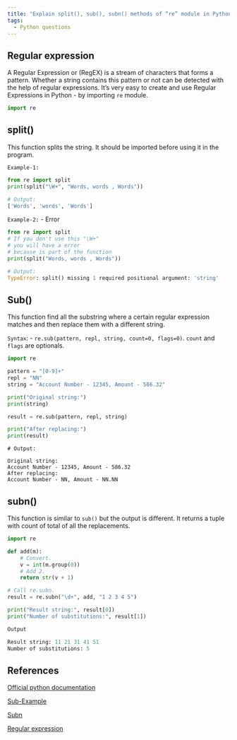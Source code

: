 ```yaml
---
title: "Explain split(), sub(), subn() methods of “re” module in Python"
tags:
  - Python questions
---
```


## Regular expression

A Regular Expression or (RegEX) is a stream of characters that forms a pattern.
Whether a string contains this pattern or not can be detected with the help of regular expressions.
It’s very easy to create and use Regular Expressions in Python - by importing `re` module.

```python
import re
```

## split()

This function splits the string. It should be imported before using it in the program.

`Example-1:`

```python
from re import split
print(split("\W+", "Words, words , Words"))

# Output:
['Words', 'words', 'Words']
```

`Example-2:` - Error

```python
from re import split
# If you don't use this "\W+" 
# you will have a error 
# because is part of the function
print(split("Words, words , Words"))

# Output:
TypeError: split() missing 1 required positional argument: 'string'
```

## Sub()

This function find all the substring where  a certain regular expression matches and then replace them with a different string.

`Syntax`: - `re.sub(pattern, repl, string, count=0, flags=0)`. `count` and `flags` are optionals.

```python
import re

pattern = "[0-9]+"
repl = "NN"
string = "Account Number - 12345, Amount - 586.32"

print("Original string:")
print(string)

result = re.sub(pattern, repl, string)

print("After replacing:")
print(result)
```

```text
# Output:

Original string:
Account Number - 12345, Amount - 586.32
After replacing:
Account Number - NN, Amount - NN.NN
```

## subn()

This function is similar to `sub()` but the output is different. It returns a tuple with count of total of all the replacements.

```python
import re

def add(m):
    # Convert.
    v = int(m.group(0))
    # Add 2.
    return str(v + 1)

# Call re.subn.
result = re.subn("\d+", add, "1 2 3 4 5")

print("Result string:", result[0])
print("Number of substitutions:", result[1])

Output

Result string: 11 21 31 41 51
Number of substitutions: 5
```

## References

[Official python documentation](https://docs.python.org/3/library/re.html?highlight=sub#re.sub)

[Sub-Example](https://pythonexamples.org/python-re-sub/)

[Subn](https://www.quora.com/What-are-split-sub-and-subn-methods-in-Python?share=1)

[Regular expression](https://www.codespeedy.com/re-sub-in-python/)
